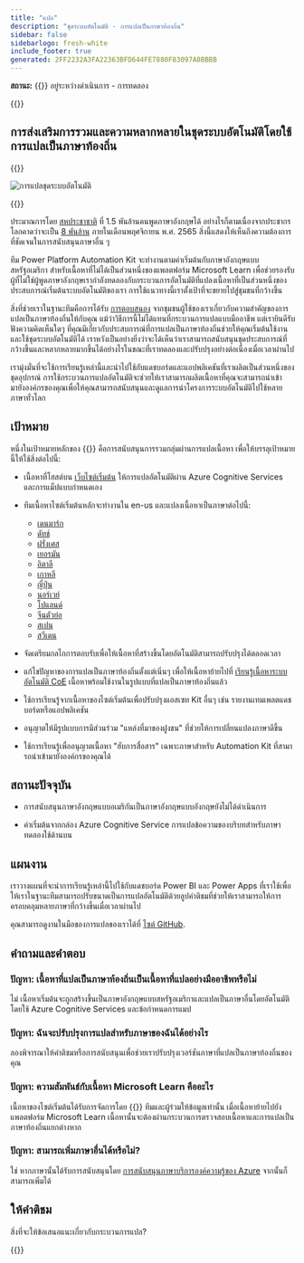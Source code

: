 ```yaml
---
title: "แปล"
description: "ชุดระบบอัตโนมัติ - การแปลเป็นภาษาท้องถิ่น"
sidebar: false
sidebarlogo: fresh-white
include_footer: true
generated: 2FF2232A3FA22363BFD644FE7880F83097A8BBBB
---
```


**สถานะ:** {{<externalImage src="https://github.githubassets.com/images/icons/emoji/unicode/1f6a7.png" size="16x16" text="Construction Icon">}} อยู่ระหว่างดําเนินการ - การทดลอง

{{<toc>}}

## การส่งเสริมการรวมและความหลากหลายในชุดระบบอัตโนมัติโดยใช้การแปลเป็นภาษาท้องถิ่น

{{<border>}}

![การแปลชุดระบบอัตโนมัติ](/images/automation-kit-localization.png)

{{</border>}}

ประมาณการโดย [สหประชาชาติ](https://hr.un.org/unhq/languages/english) ที่ 1.5 พันล้านคนพูดภาษาอังกฤษได้ อย่างไรก็ตามเนื่องจากประชากรโลกคาดว่าจะเป็น [8 พันล้าน](https://www.un.org/en/desa/world-population-reach-8-billion-15-november-2022) ภายในเดือนพฤศจิกายน พ.ศ. 2565 สิ่งนี้แสดงให้เห็นถึงความต้องการที่ชัดเจนในการสนับสนุนภาษาอื่น ๆ

ทีม Power Platform Automation Kit จะทํางานตามค่าเริ่มต้นกับภาษาอังกฤษแบบสหรัฐอเมริกา สําหรับเนื้อหาที่ไม่ได้เป็นส่วนหนึ่งของแพลตฟอร์ม Microsoft Learn เพื่อช่วยรองรับผู้ที่ไม่ใช่ผู้พูดภาษาอังกฤษเรากําลังทดลองกับกระบวนการอัตโนมัติที่แปลงเนื้อหาที่เป็นส่วนหนึ่งของประสบการณ์เริ่มต้นระบบอัตโนมัติของเรา การใช้แนวทางนี้เราตั้งเป้าที่จะขยายไปสู่ชุมชนที่กว้างขึ้น

สิ่งที่ช่วยเราในฐานะทีมคือการได้รับ [การตอบสนอง](/th#provide-feedback) จากชุมชนผู้ใช้ของเราเกี่ยวกับความสําคัญของการแปลเป็นภาษาท้องถิ่นให้กับคุณ แม้ว่าวิธีการนี้ไม่ได้แทนที่กระบวนการแปลแบบมืออาชีพ แต่เรายินดีรับฟังความคิดเห็นใดๆ ที่คุณมีเกี่ยวกับประสบการณ์ที่การแปลเป็นภาษาท้องถิ่นช่วยให้คุณเริ่มต้นใช้งานและใช้ชุดระบบอัตโนมัติได้ เราหวังเป็นอย่างยิ่งว่าจะได้เห็นว่าเราสามารถสนับสนุนชุดประสบการณ์ที่กว้างขึ้นและหลากหลายมากขึ้นได้อย่างไรในขณะที่เราทดลองและปรับปรุงอย่างต่อเนื่องเมื่อเวลาผ่านไป

เรามุ่งมั่นที่จะใช้การเรียนรู้เหล่านี้และนําไปใช้กับแดชบอร์ดและแอปพลิเคชันที่เราผลิตเป็นส่วนหนึ่งของชุดอุปกรณ์ การใช้กระบวนการแปลอัตโนมัติจะช่วยให้เราสามารถผลิตเนื้อหาที่คุณจะสามารถนําเข้ามายังองค์กรของคุณเพื่อให้คุณสามารถสนับสนุนและดูแลการนําโครงการระบบอัตโนมัติไปใช้หลายภาษาทั่วโลก

## เป้าหมาย

หนึ่งในเป้าหมายหลักของ {{<product-name>}} คือการสนับสนุนการรวมกลุ่มผ่านการแปลเนื้อหา เพื่อให้บรรลุเป้าหมายนี้ให้ใช้สิ่งต่อไปนี้:

- เนื้อหาที่โฮสต์บน [เว็บไซต์เริ่มต้น](https://aka.ms/ak4pp/starter) ให้การแปลอัตโนมัติผ่าน Azure Cognitive Services และการแม็ปแบบกําหนดเอง

- ทีมเนื้อหาไซต์เริ่มต้นหลักจะทํางานใน en-us และแปลงเนื้อหาเป็นภาษาต่อไปนี้:

  - [เดนมาร์ก](https://microsoft.github.io/powercat-automation-kit/da/)
  - [ดัทช์](https://microsoft.github.io/powercat-automation-kit/nl/)
  - [ฝรั่งเศส](https://microsoft.github.io/powercat-automation-kit/fr/)
  - [เยอรมัน](https://microsoft.github.io/powercat-automation-kit/de/) 
  - [อิตาลี](https://microsoft.github.io/powercat-automation-kit/it/)
  - [เกาหลี](https://microsoft.github.io/powercat-automation-kit/ko/)
  - [ญี่ปุ่น](https://microsoft.github.io/powercat-automation-kit/ja/)
  - [นอร์เวย์](https://microsoft.github.io/powercat-automation-kit/nb/)
  - [โปแลนด์](https://microsoft.github.io/powercat-automation-kit/pl/)
  - [จีนตัวย่อ](https://microsoft.github.io/powercat-automation-kit/zh-hans)
  - [สเปน](https://microsoft.github.io/powercat-automation-kit/es/)
  - [สวีเดน](https://microsoft.github.io/powercat-automation-kit/sv/)

- จัดเตรียมกลไกการตอบรับเพื่อให้เนื้อหาที่สร้างขึ้นโดยอัตโนมัติสามารถปรับปรุงได้ตลอดเวลา

- แก้ไขปัญหาของการแปลเป็นภาษาท้องถิ่นตั้งแต่เนิ่นๆ เพื่อให้เนื้อหาย้ายไปที่ [เรียนรู้เนื้อหาระบบอัตโนมัติ CoE](https://aka.ms/AutomationCoE) เนื้อหาพร้อมใช้งานในรูปแบบที่แปลเป็นภาษาท้องถิ่นแล้ว

- ใช้การเรียนรู้จากเนื้อหาของไซต์เริ่มต้นเพื่อปรับปรุงแอสเซท Kit อื่นๆ เช่น รายงานเทมเพลตแดชบอร์ดหรือแอปพลิเคชัน

- อนุญาตให้มีรูปแบบการมีส่วนร่วม "แหล่งที่มาของฝูงชน" ที่ช่วยให้การเปลี่ยนแปลงภาษาดีขึ้น

- ใช้การเรียนรู้เพื่ออนุญาตเนื้อหา "ฮับการสื่อสาร" เฉพาะภาษาสําหรับ Automation Kit ที่สามารถนําเข้ามายังองค์กรของคุณได้

## สถานะปัจจุบัน

- การสนับสนุนภาษาอังกฤษแบบอเมริกันเป็นภาษาอังกฤษแบบอังกฤษยังไม่ได้ดําเนินการ

- ค่าเริ่มต้นจากกล่อง Azure Cognitive Service การแปลข้อความของบริบทสําหรับภาษาทดลองใช้ด้านบน

## แผนงาน

เราวางแผนที่จะนําการเรียนรู้เหล่านี้ไปใช้กับแดชบอร์ด Power BI และ Power Apps ที่เราใช้เพื่อให้เราในฐานะทีมสามารถปรับขนาดเป็นการแปลอัตโนมัติด้วยลูปคําติชมที่ช่วยให้เราสามารถให้การครอบคลุมหลายภาษาที่กว้างขึ้นเมื่อเวลาผ่านไป

คุณสามารถดูงานในมือของการแปลของเราได้ที่ [ไซต์ GitHub](https://github.com/microsoft/powercat-automation-kit/issues?q=is%3Aopen+is%3Aissue+label%3Alocalization).

## คําถามและคําตอบ

### **ปัญหา:** เนื้อหาที่แปลเป็นภาษาท้องถิ่นเป็นเนื้อหาที่แปลอย่างมืออาชีพหรือไม่

ไม่ เนื้อหาเริ่มต้นจะถูกสร้างขึ้นเป็นภาษาอังกฤษแบบสหรัฐอเมริกาและแปลเป็นภาษาอื่นโดยอัตโนมัติโดยใช้ Azure Cognitive Services และข้อกําหนดการแมป

### **ปัญหา:** ฉันจะปรับปรุงการแปลสําหรับภาษาของฉันได้อย่างไร

ลองพิจารณาให้คําติชมหรือการสนับสนุนเพื่อช่วยเราปรับปรุงเวอร์ชันภาษาที่แปลเป็นภาษาท้องถิ่นของคุณ

### **ปัญหา:** ความสัมพันธ์กับเนื้อหา Microsoft Learn คืออะไร

เนื้อหาของไซต์เริ่มต้นได้รับการจัดการโดย {{<product-name>}} ทีมและผู้ร่วมให้ข้อมูลเท่านั้น เมื่อเนื้อหาย้ายไปยังแพลตฟอร์ม Microsoft Learn เนื้อหานั้นจะต้องผ่านกระบวนการตรวจสอบเนื้อหาและการแปลเป็นภาษาท้องถิ่นแยกต่างหาก

### **ปัญหา:** สามารถเพิ่มภาษาอื่นได้หรือไม่?

ใช่ หากภาษานั้นได้รับการสนับสนุนโดย [การสนับสนุนภาษาบริการองค์ความรู้ของ Azure](https://learn.microsoft.com/azure/cognitive-services/language-support) จากนั้นก็สามารถเพิ่มได้

## ให้คําติชม

สิ่งที่จะให้ข้อเสนอแนะเกี่ยวกับกระบวนการแปล?

{{<questions name="/content/th/localization.json" completed="ขอบคุณสําหรับการกรอกคําถาม" showNavigationButtons="false" locale="th">}}
